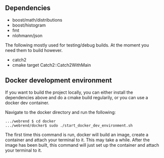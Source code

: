 Dependencies
------------

 - boost/math/distributions
 - boost/histogram
 - fmt
 - nlohmann/json

The following mostly used for testing/debug builds. At the moment you need them to build however.

 - catch2
  - cmake target Catch2::Catch2WithMain

Docker development environment
------------------------------

If you want to build the project locally, you can either install the dependencies above and do a cmake build regularily, or you can use a docker dev container.

Navigate to the docker directory and run the following:

    .../webrend $ cd docker
    .../webrend/docker$ sudo ./start_docker_dev_environment.sh

The first time this command is run, docker will build an image, create a container and attach your terminal to it. This may take a while.
After the image has been built, this command will just set up the container and attach your terminal to it.
